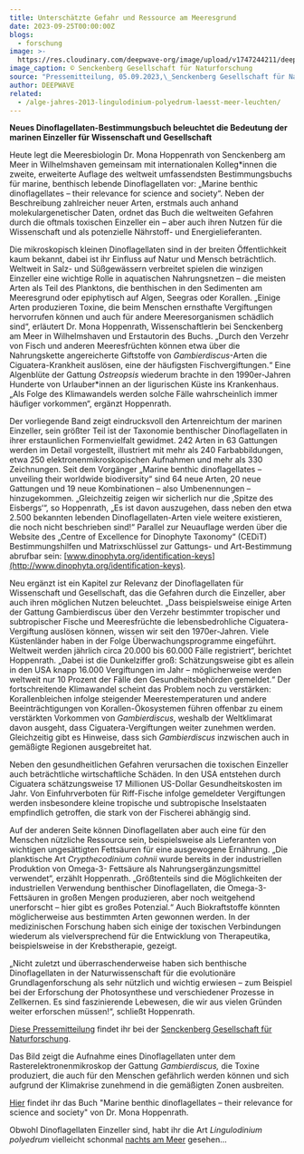 ```yaml
---
title: Unterschätzte Gefahr und Ressource am Meeresgrund
date: 2023-09-25T00:00:00Z
blogs:
  - forschung
image: >-
  https://res.cloudinary.com/deepwave-org/image/upload/v1747244211/deepwave.org/PM_Dinoflagellaten_Buch.jpg
image_caption: © Senckenberg Gesellschaft für Naturforschung
source: "Pressemitteilung, 05.09.2023,\_Senckenberg Gesellschaft für Naturforschung"
author: DEEPWAVE
related:
  - /alge-jahres-2013-lingulodinium-polyedrum-laesst-meer-leuchten/
---
```

**Neues Dinoflagellaten-Bestimmungsbuch beleuchtet die Bedeutung der marinen Einzeller für Wissenschaft und Gesellschaft**

Heute legt die Meeresbiologin Dr. Mona Hoppenrath von Senckenberg am Meer in Wilhelmshaven gemeinsam mit internationalen Kolleg\*innen die zweite, erweiterte Auflage des weltweit umfassendsten Bestimmungsbuchs für marine, benthisch lebende Dinoflagellaten vor: „Marine benthic dinoflagellates – their relevance for science and society“. Neben der Beschreibung zahlreicher neuer Arten, erstmals auch anhand molekulargenetischer Daten, ordnet das Buch die weltweiten Gefahren durch die oftmals toxischen Einzeller ein – aber auch ihren Nutzen für die Wissenschaft und als potenzielle Nährstoff- und Energielieferanten.

Die mikroskopisch kleinen Dinoflagellaten sind in der breiten Öffentlichkeit kaum bekannt, dabei ist ihr Einfluss auf Natur und Mensch beträchtlich. Weltweit in Salz- und Süßgewässern verbreitet spielen die winzigen Einzeller eine wichtige Rolle in aquatischen Nahrungsnetzen – die meisten Arten als Teil des Planktons, die benthischen in den Sedimenten am Meeresgrund oder epiphytisch auf Algen, Seegras oder Korallen. „Einige Arten produzieren Toxine, die beim Menschen ernsthafte Vergiftungen hervorrufen können und auch für andere Meeresorganismen schädlich sind“, erläutert Dr. Mona Hoppenrath, Wissenschaftlerin bei Senckenberg am Meer in Wilhelmshaven und Erstautorin des Buchs. „Durch den Verzehr von Fisch und anderen Meeresfrüchten können etwa über die Nahrungskette angereicherte Giftstoffe von&nbsp;*Gambierdiscus*\-Arten die Ciguatera-Krankheit auslösen, eine der häufigsten Fischvergiftungen.“ Eine Algenblüte der Gattung&nbsp;*Ostreopsis*&nbsp;wiederum brachte in den 1990er-Jahren Hunderte von Urlauber\*innen an der ligurischen Küste ins Krankenhaus. „Als Folge des Klimawandels werden solche Fälle wahrscheinlich immer häufiger vorkommen“, ergänzt Hoppenrath.

Der vorliegende Band zeigt eindrucksvoll den Artenreichtum der marinen Einzeller, sein größter Teil ist der Taxonomie benthischer Dinoflagellaten in ihrer erstaunlichen Formenvielfalt gewidmet. 242 Arten in 63 Gattungen werden im Detail vorgestellt, illustriert mit mehr als 240 Farbabbildungen, etwa 250 elektronenmikroskopischen Aufnahmen und mehr als 330 Zeichnungen. Seit dem Vorgänger „Marine benthic dinoflagellates – unveiling their worldwide biodiversity“ sind 64 neue Arten, 20 neue Gattungen und 19 neue Kombinationen – also Umbenennungen – hinzugekommen. „Gleichzeitig zeigen wir sicherlich nur die ‚Spitze des Eisbergs‘“, so Hoppenrath, „Es ist davon auszugehen, dass neben den etwa 2.500 bekannten lebenden Dinoflagellaten-Arten viele weitere existieren, die noch nicht beschrieben sind!“ Parallel zur Neuauflage werden über die Website des „Centre of Excellence for Dinophyte Taxonomy“ (CEDiT) Bestimmungshilfen und Matrixschlüssel zur Gattungs- und Art-Bestimmung abrufbar sein:&nbsp;[www.dinophyta.org/identification-keys](http://www.dinophyta.org/identification-keys).

Neu ergänzt ist ein Kapitel zur Relevanz der Dinoflagellaten für Wissenschaft und Gesellschaft, das die Gefahren durch die Einzeller, aber auch ihren möglichen Nutzen beleuchtet. „Dass beispielsweise einige Arten der Gattung Gambierdiscus über den Verzehr bestimmter tropischer und subtropischer Fische und Meeresfrüchte die lebensbedrohliche Ciguatera-Vergiftung auslösen können, wissen wir seit den 1970er-Jahren. Viele Küstenländer haben in der Folge Überwachungsprogramme eingeführt. Weltweit werden jährlich circa 20.000 bis 60.000 Fälle registriert“, berichtet Hoppenrath. „Dabei ist die Dunkelziffer groß: Schätzungsweise gibt es allein in den USA knapp 16.000 Vergiftungen im Jahr – möglicherweise werden weltweit nur 10 Prozent der Fälle den Gesundheitsbehörden gemeldet.“ Der fortschreitende Klimawandel scheint das Problem noch zu verstärken: Korallenbleichen infolge steigender Meerestemperaturen und andere Beeinträchtigungen von Korallen-Ökosystemen führen offenbar zu einem verstärkten Vorkommen von&nbsp;*Gambierdiscus*, weshalb der Weltklimarat davon ausgeht, dass Ciguatera-Vergiftungen weiter zunehmen werden. Gleichzeitig gibt es Hinweise, dass sich&nbsp;*Gambierdiscus*&nbsp;inzwischen auch in gemäßigte Regionen ausgebreitet hat.

Neben den gesundheitlichen Gefahren verursachen die toxischen Einzeller auch beträchtliche wirtschaftliche Schäden. In den USA entstehen durch Ciguatera schätzungsweise 17 Millionen US-Dollar Gesundheitskosten im Jahr. Von Einfuhrverboten für Riff-Fische infolge gemeldeter Vergiftungen werden insbesondere kleine tropische und subtropische Inselstaaten empfindlich getroffen, die stark von der Fischerei abhängig sind.

Auf der anderen Seite können Dinoflagellaten aber auch eine für den Menschen nützliche Ressource sein, beispielsweise als Lieferanten von wichtigen ungesättigten Fettsäuren für eine ausgewogene Ernährung. „Die planktische Art&nbsp;*Crypthecodinium cohnii*&nbsp;wurde bereits in der industriellen Produktion von Omega-3- Fettsäure als Nahrungsergänzungsmittel verwendet“, erzählt Hoppenrath. „Größtenteils sind die Möglichkeiten der industriellen Verwendung benthischer Dinoflagellaten, die Omega-3-Fettsäuren in großen Mengen produzieren, aber noch weitgehend unerforscht – hier gibt es großes Potenzial.“ Auch Biokraftstoffe könnten möglicherweise aus bestimmten Arten gewonnen werden. In der medizinischen Forschung haben sich einige der toxischen Verbindungen wiederum als vielversprechend für die Entwicklung von Therapeutika, beispielsweise in der Krebstherapie, gezeigt.

„Nicht zuletzt und überraschenderweise haben sich benthische Dinoflagellaten in der Naturwissenschaft für die evolutionäre Grundlagenforschung als sehr nützlich und wichtig erwiesen – zum Beispiel bei der Erforschung der Photosynthese und verschiedener Prozesse in Zellkernen. Es sind faszinierende Lebewesen, die wir aus vielen Gründen weiter erforschen müssen!“, schließt Hoppenrath.

[Diese Pressemitteilung](https://www.senckenberg.de/de/pressemeldungen/unterschaetzte-gefahr-und-ressource-am-meeresgrund/) findet ihr bei der [Senckenberg Gesellschaft für Naturforschung](https://www.senckenberg.de/de/).

Das Bild zeigt die Aufnahme eines Dinoflagellaten unter dem Rasterelektronenmikroskop der Gattung&nbsp;*Gambierdiscus,*&nbsp;die Toxine produziert, die auch für den Menschen gefährlich werden können und sich aufgrund der Klimakrise zunehmend in die gemäßigten Zonen ausbreiten.

[Hier](https://www.schweizerbart.de/publications/detail/isbn/9783510614240) findet ihr das Buch "Marine benthic dinoflagellates – their relevance for science and society" von Dr. Mona Hoppenrath.

Obwohl Dinoflagellaten Einzeller sind, habt ihr die Art *Lingulodinium polyedrum*&nbsp;vielleicht schonmal [nachts am Meer](https://www.deepwave.org/alge-jahres-2013-lingulodinium-polyedrum-laesst-meer-leuchten/) gesehen...